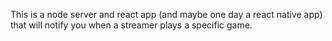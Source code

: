 This is a node server and react app (and maybe one day a react native app) that will notify you when a streamer plays a specific game. 
